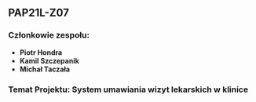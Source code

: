 ## PAP21L-Z07
### Członkowie zespołu:
- **Piotr Hondra**
- **Kamil Szczepanik**
- **Michał Taczała**

### Temat Projektu: **System umawiania wizyt lekarskich w klinice**
